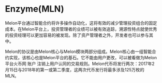 # Enzyme(MLN)

Melon平台通过智能合约将许多操作自动化，这将有效的减少管理投资组合的固定成本。在Melon平台上，投资管理者的业绩可以被有效追踪，溯源性特点就使优秀的投资经理可以更加容易的被发现。除了资产管理者之外，开发者也可以参与其中。

Melon的协议是由Melon核心与Melon模块两部分组成。Melon核心由一组智能合约实现，该核心也是Melon平台的基石。它不能由用户更改，可以被看做为Melon平台火币网 账户 注销上用户认同的交易规则。Melon代币将发行两次：2017年2月15日与2018年的第一或第二季度，这两次代币发行将最多涉及125万枚的MLN。

